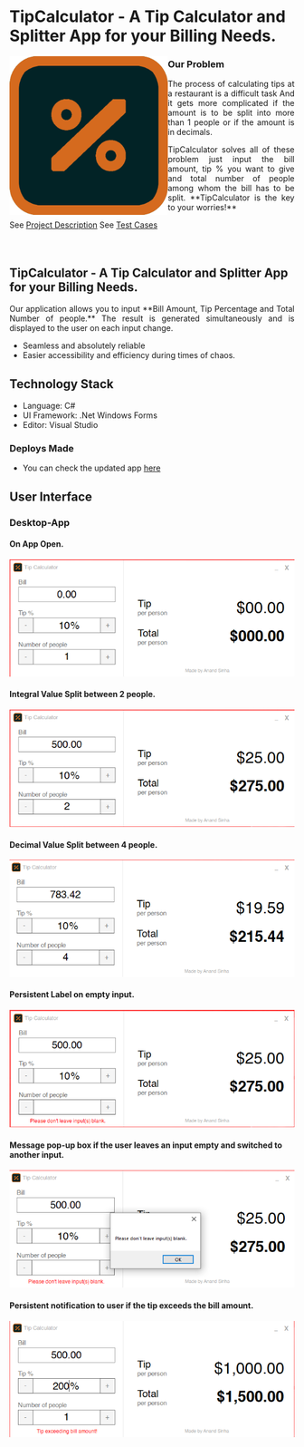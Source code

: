 # TipCalculator - A Tip Calculator and Splitter App for your Billing Needs.
<img align="left" width="280" height="280" src="https://raw.githubusercontent.com/Anand-Sinha/TipCalculator/main/README%20Files/TipCalc.png">


### Our Problem
<p align="justify">The process of calculating tips at a restaurant is a difficult task And it gets more complicated if the amount is to be split into more than 1 people or if the amount is in decimals.</p>

<p align="justify">TipCalculator solves all of these problem just input the bill amount, tip % you want to give and total number of people among whom the bill has to be split.  **TipCalculator is the key to your worries!** </p>

See [Project Description](https://drive.google.com/file/d/1C-pBnfbIPc5E5uAFEFfNwY1IB6rDdqH0/view?usp=sharing)
See [Test Cases](https://github.com/Anand-Sinha/TipCalculator/blob/main/Test%20Cases%20(Tip%20Calculator).pdf)
<br/><br/><br/>

## TipCalculator - A Tip Calculator and Splitter App for your Billing Needs.

<p align="justify">Our application allows you to input **Bill Amount, Tip Percentage and Total Number of people.** The result is generated simultaneously and is displayed to the user on each input change.</p>

- Seamless and absolutely reliable
- Easier accessibility and efficiency during times of chaos.


## Technology Stack

- Language: C#
- UI Framework: .Net Windows Forms
- Editor: Visual Studio

### Deploys Made

- You can check the updated app [here](https://github.com/Anand-Sinha/TipCalculator)

## User Interface
### Desktop-App

#### On App Open.
![Image](https://raw.githubusercontent.com/Anand-Sinha/TipCalculator/main/README%20Files/First.png)

#### Integral Value Split between 2 people.
![Image](https://raw.githubusercontent.com/Anand-Sinha/TipCalculator/main/README%20Files/Second.png)

#### Decimal Value Split between 4 people.
![Image](https://raw.githubusercontent.com/Anand-Sinha/TipCalculator/main/README%20Files/Third.png)

#### Persistent Label on empty input.
![Image](https://raw.githubusercontent.com/Anand-Sinha/TipCalculator/main/README%20Files/Fourth.png)

#### Message pop-up box if the user leaves an input empty and switched to another input.
![Image](https://raw.githubusercontent.com/Anand-Sinha/TipCalculator/main/README%20Files/Fifth.png)

#### Persistent notification to user if the tip exceeds the bill amount.
![Image](https://raw.githubusercontent.com/Anand-Sinha/TipCalculator/main/README%20Files/Sixth.png)
